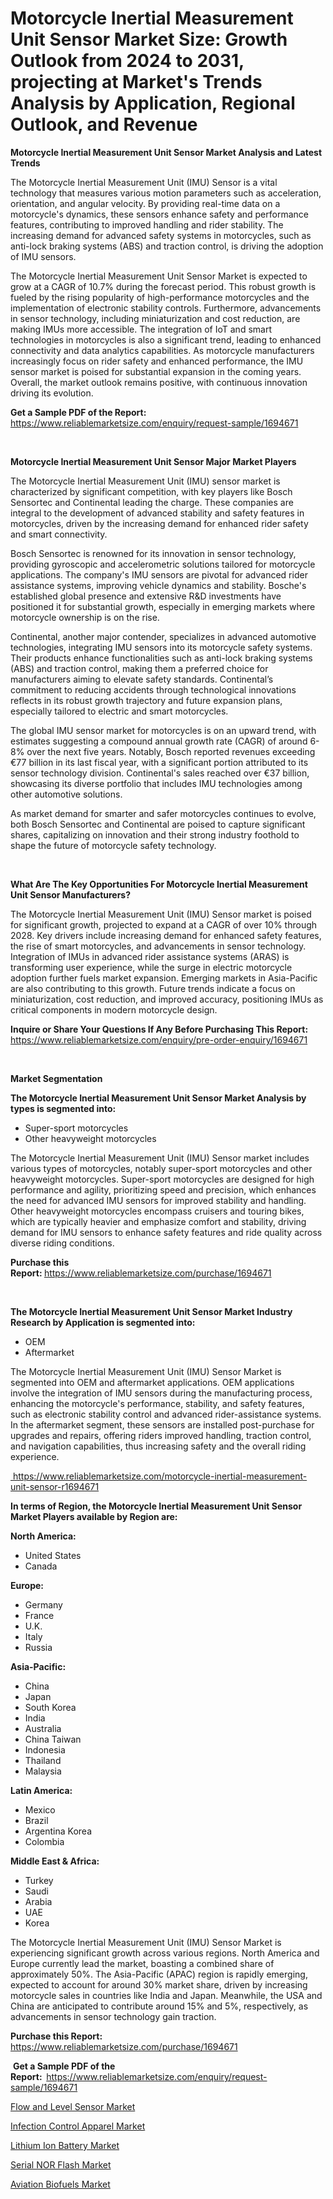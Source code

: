 <p><h1>Motorcycle Inertial Measurement Unit Sensor Market Size: Growth Outlook from 2024 to 2031, projecting at Market's Trends Analysis by Application, Regional Outlook, and Revenue</h1></p><p><strong>Motorcycle Inertial Measurement Unit Sensor Market Analysis and Latest Trends</strong></p>
<p><p>The Motorcycle Inertial Measurement Unit (IMU) Sensor is a vital technology that measures various motion parameters such as acceleration, orientation, and angular velocity. By providing real-time data on a motorcycle's dynamics, these sensors enhance safety and performance features, contributing to improved handling and rider stability. The increasing demand for advanced safety systems in motorcycles, such as anti-lock braking systems (ABS) and traction control, is driving the adoption of IMU sensors.</p><p>The Motorcycle Inertial Measurement Unit Sensor Market is expected to grow at a CAGR of 10.7% during the forecast period. This robust growth is fueled by the rising popularity of high-performance motorcycles and the implementation of electronic stability controls. Furthermore, advancements in sensor technology, including miniaturization and cost reduction, are making IMUs more accessible. The integration of IoT and smart technologies in motorcycles is also a significant trend, leading to enhanced connectivity and data analytics capabilities. As motorcycle manufacturers increasingly focus on rider safety and enhanced performance, the IMU sensor market is poised for substantial expansion in the coming years. Overall, the market outlook remains positive, with continuous innovation driving its evolution.</p></p>
<p><strong>Get a Sample PDF of the Report:&nbsp;</strong> <a href="https://www.reliablemarketsize.com/enquiry/request-sample/1694671?utm_campaign=1398&utm_medium=2&utm_source=Github&utm_content=ia&utm_term=06102024&utm_id=motorcycle-inertial-measurement-unit-sensor">https://www.reliablemarketsize.com/enquiry/request-sample/1694671</a></p>
<p>&nbsp;</p>
<p><strong>Motorcycle Inertial Measurement Unit Sensor Major Market Players</strong></p>
<p><p>The Motorcycle Inertial Measurement Unit (IMU) sensor market is characterized by significant competition, with key players like Bosch Sensortec and Continental leading the charge. These companies are integral to the development of advanced stability and safety features in motorcycles, driven by the increasing demand for enhanced rider safety and smart connectivity.</p><p>Bosch Sensortec is renowned for its innovation in sensor technology, providing gyroscopic and accelerometric solutions tailored for motorcycle applications. The company's IMU sensors are pivotal for advanced rider assistance systems, improving vehicle dynamics and stability. Bosche's established global presence and extensive R&D investments have positioned it for substantial growth, especially in emerging markets where motorcycle ownership is on the rise.</p><p>Continental, another major contender, specializes in advanced automotive technologies, integrating IMU sensors into its motorcycle safety systems. Their products enhance functionalities such as anti-lock braking systems (ABS) and traction control, making them a preferred choice for manufacturers aiming to elevate safety standards. Continental’s commitment to reducing accidents through technological innovations reflects in its robust growth trajectory and future expansion plans, especially tailored to electric and smart motorcycles.</p><p>The global IMU sensor market for motorcycles is on an upward trend, with estimates suggesting a compound annual growth rate (CAGR) of around 6-8% over the next five years. Notably, Bosch reported revenues exceeding €77 billion in its last fiscal year, with a significant portion attributed to its sensor technology division. Continental's sales reached over €37 billion, showcasing its diverse portfolio that includes IMU technologies among other automotive solutions.</p><p>As market demand for smarter and safer motorcycles continues to evolve, both Bosch Sensortec and Continental are poised to capture significant shares, capitalizing on innovation and their strong industry foothold to shape the future of motorcycle safety technology.</p></p>
<p>&nbsp;</p>
<p><strong>What Are The Key Opportunities For Motorcycle Inertial Measurement Unit Sensor Manufacturers?</strong></p>
<p><p>The Motorcycle Inertial Measurement Unit (IMU) Sensor market is poised for significant growth, projected to expand at a CAGR of over 10% through 2028. Key drivers include increasing demand for enhanced safety features, the rise of smart motorcycles, and advancements in sensor technology. Integration of IMUs in advanced rider assistance systems (ARAS) is transforming user experience, while the surge in electric motorcycle adoption further fuels market expansion. Emerging markets in Asia-Pacific are also contributing to this growth. Future trends indicate a focus on miniaturization, cost reduction, and improved accuracy, positioning IMUs as critical components in modern motorcycle design.</p></p>
<p><strong>Inquire or Share Your Questions If Any Before Purchasing This Report:</strong> <a href="https://www.reliablemarketsize.com/enquiry/pre-order-enquiry/1694671?utm_campaign=1398&utm_medium=2&utm_source=Github&utm_content=ia&utm_term=06102024&utm_id=motorcycle-inertial-measurement-unit-sensor">https://www.reliablemarketsize.com/enquiry/pre-order-enquiry/1694671</a></p>
<p>&nbsp;</p>
<p><strong>Market Segmentation</strong></p>
<p><strong>The Motorcycle Inertial Measurement Unit Sensor Market Analysis by types is segmented into:</strong></p>
<p><ul><li>Super-sport motorcycles</li><li>Other heavyweight motorcycles</li></ul></p>
<p><p>The Motorcycle Inertial Measurement Unit (IMU) Sensor market includes various types of motorcycles, notably super-sport motorcycles and other heavyweight motorcycles. Super-sport motorcycles are designed for high performance and agility, prioritizing speed and precision, which enhances the need for advanced IMU sensors for improved stability and handling. Other heavyweight motorcycles encompass cruisers and touring bikes, which are typically heavier and emphasize comfort and stability, driving demand for IMU sensors to enhance safety features and ride quality across diverse riding conditions.</p></p>
<p><strong>Purchase this Report:&nbsp;</strong><a href="https://www.reliablemarketsize.com/purchase/1694671?utm_campaign=1398&utm_medium=2&utm_source=Github&utm_content=ia&utm_term=06102024&utm_id=motorcycle-inertial-measurement-unit-sensor">https://www.reliablemarketsize.com/purchase/1694671</a></p>
<p>&nbsp;</p>
<p><strong>The Motorcycle Inertial Measurement Unit Sensor Market Industry Research by Application is segmented into:</strong></p>
<p><ul><li>OEM</li><li>Aftermarket</li></ul></p>
<p><p>The Motorcycle Inertial Measurement Unit (IMU) Sensor Market is segmented into OEM and aftermarket applications. OEM applications involve the integration of IMU sensors during the manufacturing process, enhancing the motorcycle's performance, stability, and safety features, such as electronic stability control and advanced rider-assistance systems. In the aftermarket segment, these sensors are installed post-purchase for upgrades and repairs, offering riders improved handling, traction control, and navigation capabilities, thus increasing safety and the overall riding experience.</p></p>
<p><a href="https://www.reliablemarketsize.com/motorcycle-inertial-measurement-unit-sensor-r1694671?utm_campaign=1398&utm_medium=2&utm_source=Github&utm_content=ia&utm_term=06102024&utm_id=motorcycle-inertial-measurement-unit-sensor">&nbsp;https://www.reliablemarketsize.com/motorcycle-inertial-measurement-unit-sensor-r1694671</a></p>
<p><strong>In terms of Region, the Motorcycle Inertial Measurement Unit Sensor Market Players available by Region are:</strong></p>
<p>
    <p> <strong> North America: </strong>
        <ul>
            <li>United States</li>
            <li>Canada</li>
        </ul>
        </p> 
    <p> <strong> Europe: </strong>
        <ul>
            <li>Germany</li>
            <li>France</li>
            <li>U.K.</li>
            <li>Italy</li>
            <li>Russia</li>
        </ul>
        </p> 
    <p> <strong> Asia-Pacific: </strong>
        <ul>
            <li>China</li>
            <li>Japan</li>
            <li>South Korea</li>
            <li>India</li>
            <li>Australia</li>
            <li>China Taiwan</li>
            <li>Indonesia</li>
            <li>Thailand</li>
            <li>Malaysia</li>
        </ul>
        </p> 
    <p> <strong> Latin America: </strong>
        <ul>
            <li>Mexico</li>
            <li>Brazil</li>
            <li>Argentina Korea</li>
            <li>Colombia</li>
        </ul>
        </p> 
    <p> <strong> Middle East & Africa: </strong>
        <ul>
            <li>Turkey</li>
            <li>Saudi</li>
            <li>Arabia</li>
            <li>UAE</li>
            <li>Korea</li>
        </ul>
    </p>
    </p>
<p><p>The Motorcycle Inertial Measurement Unit (IMU) Sensor Market is experiencing significant growth across various regions. North America and Europe currently lead the market, boasting a combined share of approximately 50%. The Asia-Pacific (APAC) region is rapidly emerging, expected to account for around 30% market share, driven by increasing motorcycle sales in countries like India and Japan. Meanwhile, the USA and China are anticipated to contribute around 15% and 5%, respectively, as advancements in sensor technology gain traction.</p></p>
<p><strong>Purchase this Report: </strong><a href="https://www.reliablemarketsize.com/purchase/1694671?utm_campaign=1398&utm_medium=2&utm_source=Github&utm_content=ia&utm_term=06102024&utm_id=motorcycle-inertial-measurement-unit-sensor">https://www.reliablemarketsize.com/purchase/1694671</a></p>
<p>&nbsp;<strong>Get a Sample PDF of the Report:&nbsp;&nbsp;</strong><a href="https://www.reliablemarketsize.com/enquiry/request-sample/1694671?utm_campaign=1398&utm_medium=2&utm_source=Github&utm_content=ia&utm_term=06102024&utm_id=motorcycle-inertial-measurement-unit-sensor">https://www.reliablemarketsize.com/enquiry/request-sample/1694671</a></p>
<p><strong></strong></p>
<p><p><a href="https://www.linkedin.com/pulse/insights-flow-level-sensor-market-players-size-geographical-4nkke?utm_campaign=1398&utm_medium=2&utm_source=Github&utm_content=ia&utm_term=06102024&utm_id=motorcycle-inertial-measurement-unit-sensor">Flow and Level Sensor Market</a></p><p><a href="https://www.linkedin.com/pulse/infection-control-apparel-market-report-product-type-isolation-sgssc?utm_campaign=1398&utm_medium=2&utm_source=Github&utm_content=ia&utm_term=06102024&utm_id=motorcycle-inertial-measurement-unit-sensor">Infection Control Apparel Market</a></p><p><a href="https://issuu.com/reportprime-2/docs/lithium-ion-battery-market-size-203_1929aeaa127808?utm_campaign=1398&utm_medium=2&utm_source=Github&utm_content=ia&utm_term=06102024&utm_id=motorcycle-inertial-measurement-unit-sensor">Lithium Ion Battery Market</a></p><p><a href="https://www.linkedin.com/pulse/unlocking-growth-potential-strategic-analysis-serial-nor-flash-nl16e?utm_campaign=1398&utm_medium=2&utm_source=Github&utm_content=ia&utm_term=06102024&utm_id=motorcycle-inertial-measurement-unit-sensor">Serial NOR Flash Market</a></p><p><a href="https://issuu.com/reportprime-2/docs/aviation-biofuels-market-size-2030._a71a9c33c60b83?utm_campaign=1398&utm_medium=2&utm_source=Github&utm_content=ia&utm_term=06102024&utm_id=motorcycle-inertial-measurement-unit-sensor">Aviation Biofuels Market</a></p></p>